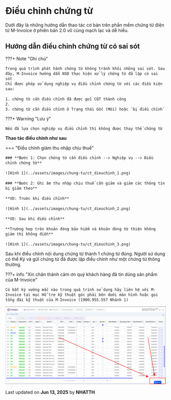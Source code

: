 # **Điều chỉnh chứng từ**

Dưới đây là những hướng dẫn thao tác cơ bản trên phần mềm chứng từ điện tử M-Invoice ở phiên bản 2.0 vô cùng mạch lạc và dễ hiểu.

## **Hướng dẫn điều chỉnh chứng từ có sai sót**

???+ Note "Ghi chú"

    Trong quá trình phát hành chứng từ không tránh khỏi những sai sót. Sau đây, M-Invoice hướng dẫn NSD thực hiện xử lý chứng từ đã lập có sai sót
    Chỉ được phép sử dụng nghiệp vụ điều chỉnh chứng từ với các điều kiện sau:

    1. chứng từ cần điều chỉnh đã được gửi CQT thành công
    2.
    3. chứng từ cần điều chỉnh ở Trạng thái Gốc (Mới) hoặc `bị điều chỉnh`

???+ Warning "Lưu ý"

    Nếu đã lựa chọn nghiệp vụ điều chỉnh thì không được thay thế chứng từ

**Thao tác điều chỉnh như sau**

=== "Điều chỉnh giảm thu nhập chịu thuế"

    ### **Bước 1: Chọn chứng từ cần điều chỉnh --> Nghiệp vụ --> Điều chỉnh chứng từ**

    ![Hình 1](../assets/images/chung-tu/ct_dieuchinh_1.png)

    ### **Bước 2: Ghi âm thu nhập chịu thuế cần giảm và giảm các thông tin bị giảm theo**

    **VD: Trước khi điều chỉnh**

    ![Hình 1](../assets/images/chung-tu/ct_dieuchinh_2.png)

    **VD: Sau khi điều chỉnh**

    **Trường hơp trên khoản đóng bảo hiểm và khoản đóng từ thiện không giảm thì không điền**

    ![Hình 1](../assets/images/chung-tu/ct_dieuchinh_3.png)

Sau khi điều chỉnh nội dung chứng từ thành 1 chứng từ đúng. Người sử dụng có thể Ký và gửi chứng từ đã được lập điều chỉnh như một chứng từ thông thường.

???+ info "Xin chân thành cảm ơn quý khách hàng đã tin dùng sản phẩm của M-Invoice"

    Có bất kỳ vướng mắc nào trong quá trình sử dụng hãy liên hệ với M-Invoice tại mục Hỗ trợ kỹ thuật góc phải bên dưới màn hình hoặc gọi tổng đài kỹ thuật của M-Invoice (1900.955.557 Nhánh 1)

![Hình 5](../assets/images/chung-tu/hotro.png)

<div class="last-updated">Last updated on <strong>Jun 13, 2025</strong> by <strong>NHATTH</strong></div>
